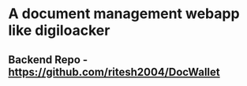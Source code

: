 # A document management webapp like digiloacker
## Backend Repo - https://github.com/ritesh2004/DocWallet

